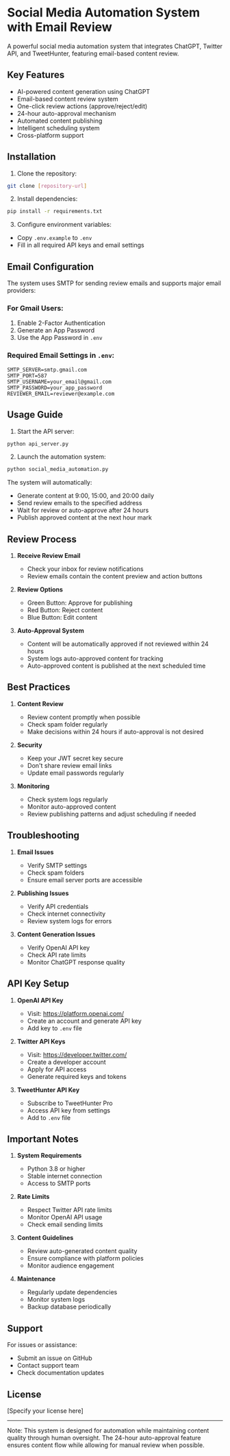 # Social Media Automation System with Email Review

A powerful social media automation system that integrates ChatGPT, Twitter API, and TweetHunter, featuring email-based content review.

## Key Features

- AI-powered content generation using ChatGPT
- Email-based content review system
- One-click review actions (approve/reject/edit)
- 24-hour auto-approval mechanism
- Automated content publishing
- Intelligent scheduling system
- Cross-platform support

## Installation

1. Clone the repository:
```bash
git clone [repository-url]
```

2. Install dependencies:
```bash
pip install -r requirements.txt
```

3. Configure environment variables:
- Copy `.env.example` to `.env`
- Fill in all required API keys and email settings

## Email Configuration

The system uses SMTP for sending review emails and supports major email providers:

### For Gmail Users:
1. Enable 2-Factor Authentication
2. Generate an App Password
3. Use the App Password in `.env`

### Required Email Settings in `.env`:
```
SMTP_SERVER=smtp.gmail.com
SMTP_PORT=587
SMTP_USERNAME=your_email@gmail.com
SMTP_PASSWORD=your_app_password
REVIEWER_EMAIL=reviewer@example.com
```

## Usage Guide

1. Start the API server:
```bash
python api_server.py
```

2. Launch the automation system:
```bash
python social_media_automation.py
```

The system will automatically:
- Generate content at 9:00, 15:00, and 20:00 daily
- Send review emails to the specified address
- Wait for review or auto-approve after 24 hours
- Publish approved content at the next hour mark

## Review Process

1. **Receive Review Email**
   - Check your inbox for review notifications
   - Review emails contain the content preview and action buttons

2. **Review Options**
   - Green Button: Approve for publishing
   - Red Button: Reject content
   - Blue Button: Edit content

3. **Auto-Approval System**
   - Content will be automatically approved if not reviewed within 24 hours
   - System logs auto-approved content for tracking
   - Auto-approved content is published at the next scheduled time

## Best Practices

1. **Content Review**
   - Review content promptly when possible
   - Check spam folder regularly
   - Make decisions within 24 hours if auto-approval is not desired

2. **Security**
   - Keep your JWT secret key secure
   - Don't share review email links
   - Update email passwords regularly

3. **Monitoring**
   - Check system logs regularly
   - Monitor auto-approved content
   - Review publishing patterns and adjust scheduling if needed

## Troubleshooting

1. **Email Issues**
   - Verify SMTP settings
   - Check spam folders
   - Ensure email server ports are accessible

2. **Publishing Issues**
   - Verify API credentials
   - Check internet connectivity
   - Review system logs for errors

3. **Content Generation Issues**
   - Verify OpenAI API key
   - Check API rate limits
   - Monitor ChatGPT response quality

## API Key Setup

1. **OpenAI API Key**
   - Visit: https://platform.openai.com/
   - Create an account and generate API key
   - Add key to `.env` file

2. **Twitter API Keys**
   - Visit: https://developer.twitter.com/
   - Create a developer account
   - Apply for API access
   - Generate required keys and tokens

3. **TweetHunter API Key**
   - Subscribe to TweetHunter Pro
   - Access API key from settings
   - Add to `.env` file

## Important Notes

1. **System Requirements**
   - Python 3.8 or higher
   - Stable internet connection
   - Access to SMTP ports

2. **Rate Limits**
   - Respect Twitter API rate limits
   - Monitor OpenAI API usage
   - Check email sending limits

3. **Content Guidelines**
   - Review auto-generated content quality
   - Ensure compliance with platform policies
   - Monitor audience engagement

4. **Maintenance**
   - Regularly update dependencies
   - Monitor system logs
   - Backup database periodically

## Support

For issues or assistance:
- Submit an issue on GitHub
- Contact support team
- Check documentation updates

## License

[Specify your license here]

---

Note: This system is designed for automation while maintaining content quality through human oversight. The 24-hour auto-approval feature ensures content flow while allowing for manual review when possible.
